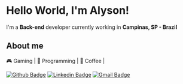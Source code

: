 # Hello World, I'm Alyson!
I'm a **Back-end** developer currently working in **Campinas, SP - Brazil**

## About me 

:video_game: Gaming | :blue_heart: Programming | :brown_heart: Coffee | 

[![Github Badge](https://img.shields.io/badge/-Github-000?style=flat-square&logo=Github&logoColor=white&link=https://github.com/alyson1907)](https://github.com/alyson1907)
[![Linkedin Badge](https://img.shields.io/badge/-LinkedIn-blue?style=flat-square&logo=Linkedin&logoColor=white&link=https://www.linkedin.com/in/alysonmaruyama/)](https://www.linkedin.com/in/alysonmaruyama/)
[![Gmail Badge](https://img.shields.io/badge/-Gmail-c14438?style=flat-square&logo=Gmail&logoColor=white&link=mailto:alyson1907@gmail.com)](mailto:alyson1907@gmail.com)
